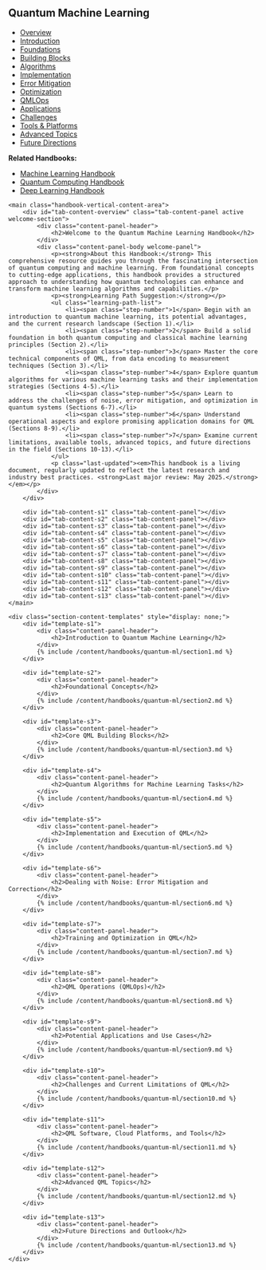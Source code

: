 <link rel="stylesheet" href="/assets/css/section-academic.css">
<div class="handbook-container-vertical-tabs">
<div class="handbook-container-inner">
    <aside class="handbook-vertical-nav">
        <div class="vertical-nav-header">
            <h1>Quantum Machine Learning</h1>
            <div class="header-accent-vertical"></div>
        </div>
        <ul class="vertical-tabs-list">
            <li class="vertical-tab-ul"><a href="#overview" data-tab="overview" class="vertical-tab-link active">Overview</a></li>
            <li class="vertical-tab-ul"><a href="#s1" data-tab="s1" class="vertical-tab-link">Introduction</a></li>
            <li class="vertical-tab-ul"><a href="#s2" data-tab="s2" class="vertical-tab-link">Foundations</a></li>
            <li class="vertical-tab-ul"><a href="#s3" data-tab="s3" class="vertical-tab-link">Building Blocks</a></li>
            <li class="vertical-tab-ul"><a href="#s4" data-tab="s4" class="vertical-tab-link">Algorithms</a></li>
            <li class="vertical-tab-ul"><a href="#s5" data-tab="s5" class="vertical-tab-link">Implementation</a></li>
            <li class="vertical-tab-ul"><a href="#s6" data-tab="s6" class="vertical-tab-link">Error Mitigation</a></li>
            <li class="vertical-tab-ul"><a href="#s7" data-tab="s7" class="vertical-tab-link">Optimization</a></li>
            <li class="vertical-tab-ul"><a href="#s8" data-tab="s8" class="vertical-tab-link">QMLOps</a></li>
            <li class="vertical-tab-ul"><a href="#s9" data-tab="s9" class="vertical-tab-link">Applications</a></li>
            <li class="vertical-tab-ul"><a href="#s10" data-tab="s10" class="vertical-tab-link">Challenges</a></li>
            <li class="vertical-tab-ul"><a href="#s11" data-tab="s11" class="vertical-tab-link">Tools & Platforms</a></li>
            <li class="vertical-tab-ul"><a href="#s12" data-tab="s12" class="vertical-tab-link">Advanced Topics</a></li>
            <li class="vertical-tab-ul"><a href="#s13" data-tab="s13" class="vertical-tab-link">Future Directions</a></li>
        </ul>
        <div class="vertical-nav-footer">
             <p><strong>Related Handbooks:</strong></p>
            <ul>
                <li><a href="/content/handbooks/machine-learning/">Machine Learning Handbook</a></li>
                <li><a href="/content/handbooks/quantum-computing/">Quantum Computing Handbook</a></li>
                <li><a href="/content/handbooks/deep-learning/">Deep Learning Handbook</a></li>
            </ul>
        </div>
    </aside>

    <main class="handbook-vertical-content-area">
        <div id="tab-content-overview" class="tab-content-panel active welcome-section">
            <div class="content-panel-header">
                <h2>Welcome to the Quantum Machine Learning Handbook</h2>
            </div>
            <div class="content-panel-body welcome-panel">
                <p><strong>About this Handbook:</strong> This comprehensive resource guides you through the fascinating intersection of quantum computing and machine learning. From foundational concepts to cutting-edge applications, this handbook provides a structured approach to understanding how quantum technologies can enhance and transform machine learning algorithms and capabilities.</p>
                <p><strong>Learning Path Suggestion:</strong></p>
                <ul class="learning-path-list">
                    <li><span class="step-number">1</span> Begin with an introduction to quantum machine learning, its potential advantages, and the current research landscape (Section 1).</li>
                    <li><span class="step-number">2</span> Build a solid foundation in both quantum computing and classical machine learning principles (Section 2).</li>
                    <li><span class="step-number">3</span> Master the core technical components of QML, from data encoding to measurement techniques (Section 3).</li>
                    <li><span class="step-number">4</span> Explore quantum algorithms for various machine learning tasks and their implementation strategies (Sections 4-5).</li>
                    <li><span class="step-number">5</span> Learn to address the challenges of noise, error mitigation, and optimization in quantum systems (Sections 6-7).</li>
                    <li><span class="step-number">6</span> Understand operational aspects and explore promising application domains for QML (Sections 8-9).</li>
                    <li><span class="step-number">7</span> Examine current limitations, available tools, advanced topics, and future directions in the field (Sections 10-13).</li>
                </ul>
                <p class="last-updated"><em>This handbook is a living document, regularly updated to reflect the latest research and industry best practices. <strong>Last major review: May 2025.</strong></em></p>
            </div>
        </div>

        <div id="tab-content-s1" class="tab-content-panel"></div>
        <div id="tab-content-s2" class="tab-content-panel"></div>
        <div id="tab-content-s3" class="tab-content-panel"></div>
        <div id="tab-content-s4" class="tab-content-panel"></div>
        <div id="tab-content-s5" class="tab-content-panel"></div>
        <div id="tab-content-s6" class="tab-content-panel"></div>
        <div id="tab-content-s7" class="tab-content-panel"></div>
        <div id="tab-content-s8" class="tab-content-panel"></div>
        <div id="tab-content-s9" class="tab-content-panel"></div>
        <div id="tab-content-s10" class="tab-content-panel"></div>
        <div id="tab-content-s11" class="tab-content-panel"></div>
        <div id="tab-content-s12" class="tab-content-panel"></div>
        <div id="tab-content-s13" class="tab-content-panel"></div>
    </main>

    <div class="section-content-templates" style="display: none;">
        <div id="template-s1">
            <div class="content-panel-header">
                <h2>Introduction to Quantum Machine Learning</h2>
            </div>
            {% include /content/handbooks/quantum-ml/section1.md %}
        </div>

        <div id="template-s2">
            <div class="content-panel-header">
                <h2>Foundational Concepts</h2>
            </div>
            {% include /content/handbooks/quantum-ml/section2.md %}
        </div>

        <div id="template-s3">
            <div class="content-panel-header">
                <h2>Core QML Building Blocks</h2>
            </div>
            {% include /content/handbooks/quantum-ml/section3.md %}
        </div>

        <div id="template-s4">
            <div class="content-panel-header">
                <h2>Quantum Algorithms for Machine Learning Tasks</h2>
            </div>
            {% include /content/handbooks/quantum-ml/section4.md %}
        </div>

        <div id="template-s5">
            <div class="content-panel-header">
                <h2>Implementation and Execution of QML</h2>
            </div>
            {% include /content/handbooks/quantum-ml/section5.md %}
        </div>

        <div id="template-s6">
            <div class="content-panel-header">
                <h2>Dealing with Noise: Error Mitigation and Correction</h2>
            </div>
            {% include /content/handbooks/quantum-ml/section6.md %}
        </div>

        <div id="template-s7">
            <div class="content-panel-header">
                <h2>Training and Optimization in QML</h2>
            </div>
            {% include /content/handbooks/quantum-ml/section7.md %}
        </div>

        <div id="template-s8">
            <div class="content-panel-header">
                <h2>QML Operations (QMLOps)</h2>
            </div>
            {% include /content/handbooks/quantum-ml/section8.md %}
        </div>

        <div id="template-s9">
            <div class="content-panel-header">
                <h2>Potential Applications and Use Cases</h2>
            </div>
            {% include /content/handbooks/quantum-ml/section9.md %}
        </div>

        <div id="template-s10">
            <div class="content-panel-header">
                <h2>Challenges and Current Limitations of QML</h2>
            </div>
            {% include /content/handbooks/quantum-ml/section10.md %}
        </div>

        <div id="template-s11">
            <div class="content-panel-header">
                <h2>QML Software, Cloud Platforms, and Tools</h2>
            </div>
            {% include /content/handbooks/quantum-ml/section11.md %}
        </div>

        <div id="template-s12">
            <div class="content-panel-header">
                <h2>Advanced QML Topics</h2>
            </div>
            {% include /content/handbooks/quantum-ml/section12.md %}
        </div>

        <div id="template-s13">
            <div class="content-panel-header">
                <h2>Future Directions and Outlook</h2>
            </div>
            {% include /content/handbooks/quantum-ml/section13.md %}
        </div>
    </div>

</div>
</div>
<script src="/assets/js/section-academic.js"></script>
